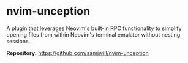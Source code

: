 # nvim-unception

A plugin that leverages Neovim's built-in RPC functionality to simplify opening files from within Neovim's terminal emulator without nesting sessions.

**Repository:** <https://github.com/samjwill/nvim-unception>

<!-- vim: set ft=markdown: -->